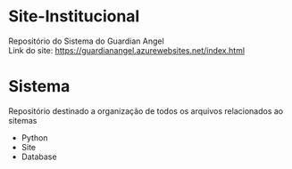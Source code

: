 # Site-Institucional
Repositório do Sistema do Guardian Angel <br>
Link do site: https://guardianangel.azurewebsites.net/index.html

# Sistema
<p> Repositório destinado a organização de todos os arquivos relacionados ao sitemas <br> 
  <ul> 
    <li>Python</li>  
    <li>Site</li>
    <li>Database</li>
    </ul>
 </p>

